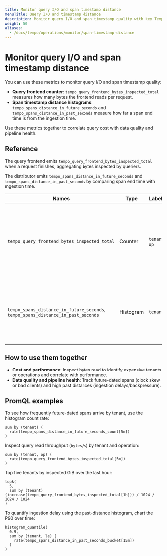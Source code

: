 ```yaml
---
title: Monitor query I/O and span timestamp distance
menuTitle: Query I/O and timestamp distance
description: Monitor query I/O and span timestamp quality with key Tempo metrics.
weight: 50
aliases:
  - /docs/tempo/operations/monitor/span-timestamp-distance
---
```


<!-- markdownlint-disable MD025 -->

# Monitor query I/O and span timestamp distance

You can use these metrics to monitor query I/O and span timestamp quality:

- **Query frontend counter**: `tempo_query_frontend_bytes_inspected_total` measures how many bytes the frontend reads per request.
- **Span timestamp distance histograms**: `tempo_spans_distance_in_future_seconds` and `tempo_spans_distance_in_past_seconds` measure how far a span end time is from the ingestion time.

Use these metrics together to correlate query cost with data quality and pipeline health.

## Reference

The query frontend emits `tempo_query_frontend_bytes_inspected_total` when a request finishes, aggregating bytes inspected by queriers.

The distributor emits `tempo_spans_distance_in_future_seconds` and `tempo_spans_distance_in_past_seconds` by comparing span end time with ingestion time.

| Names                                                                            | Type      | Labels         | Buckets                          | Emitted                                                                                                         | Notes                                                                     |
| -------------------------------------------------------------------------------- | --------- | -------------- | -------------------------------- | --------------------------------------------------------------------------------------------------------------- | ------------------------------------------------------------------------- |
| `tempo_query_frontend_bytes_inspected_total`                                     | Counter   | `tenant`, `op` | -                                | On request completion at the query frontend; aggregates bytes from queriers; excludes cached querier responses. |                                                                           |
| `tempo_spans_distance_in_future_seconds`, `tempo_spans_distance_in_past_seconds` | Histogram | `tenant`       | 300s, 1800s, 3600s (5m, 30m, 1h) | In the distributor on ingest; observes seconds between span end time and ingestion time.                        | Spans in the future are accepted but invalid and might not be searchable. |

## How to use them together

- **Cost and performance**: Inspect bytes read to identify expensive tenants or operations and correlate with performance.
- **Data quality and pipeline health**: Track future-dated spans (clock skew or bad clients) and high past distances (ingestion delays/backpressure).

## PromQL examples

To see how frequently future-dated spans arrive by tenant, use the histogram count rate:

```promql
sum by (tenant) (
  rate(tempo_spans_distance_in_future_seconds_count[5m])
)
```

Inspect query read throughput (`bytes/s`) by tenant and operation:

```promql
sum by (tenant, op) (
  rate(tempo_query_frontend_bytes_inspected_total[5m])
)
```

Top five tenants by inspected GiB over the last hour:

```promql
topk(
  5,
  sum by (tenant) (increase(tempo_query_frontend_bytes_inspected_total[1h])) / 1024 / 1024 / 1024
)
```

To quantify ingestion delay using the past-distance histogram, chart the P90 over time:

```promql
histogram_quantile(
  0.9,
  sum by (tenant, le) (
    rate(tempo_spans_distance_in_past_seconds_bucket[15m])
  )
)
```
